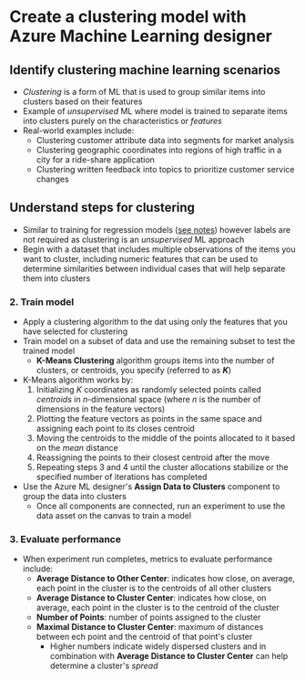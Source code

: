 # Create a clustering model with Azure Machine Learning designer

## Identify clustering machine learning scenarios

- *Clustering* is a form of ML that is used to group similar items into clusters based on their features
- Example of *unsupervised* ML where model is trained to separate items into clusters purely on the characteristics or *features*
- Real-world examples include:
    - Clustering customer attribute data into segments for market analysis
    - Clustering geographic coordinates into regions of high traffic in a city for a ride-share application
    - Clustering written feedback into topics to prioritize customer service changes

## Understand steps for clustering

- Similar to training for regression models ([see notes](./Create_a_regression_model_with_Azure_Machine_Learning_designer.md#understand-steps-for-regression)) however labels are not required as clustering is an *unsupervised* ML approach
- Begin with a dataset that includes multiple observations of the items you want to cluster, including numeric features that can be used to determine similarities between individual cases that will help separate them into clusters

### 2. Train model

- Apply a clustering algorithm to the dat using only the features that you have selected for clustering
- Train model on a subset of data and use the remaining subset to test the trained model
    - **K-Means Clustering** algorithm groups items into the number of clusters, or centroids, you specify (referred to as ***K***)
- K-Means algorithm works by:
    1. Initializing *K* coordinates as randomly selected points called *centroids* in *n*-dimensional space (where *n* is the number of dimensions in the feature vectors)
    2. Plotting the feature vectors as points in the same space and assigning each point to its closes centroid
    3. Moving the centroids to the middle of the points allocated to it based on the *mean* distance
    4. Reassigning the points to their closest centroid after the move
    5. Repeating steps 3 and 4 until the cluster allocations stabilize or the specified number of iterations has completed
- Use the Azure ML designer's **Assign Data to Clusters** component to group the data into clusters
    - Once all components are connected, run an experiment to use the data asset on the canvas to train a model

### 3. Evaluate performance

- When experiment run completes, metrics to evaluate performance include:
    - **Average Distance to Other Center**: indicates how close, on average, each point in the cluster is to the centroids of all other clusters
    - **Average Distance to Cluster Center**: indicates how close, on average, each point in the cluster is to the centroid of the cluster
    - **Number of Points**: number of points assigned to the cluster
    - **Maximal Distance to Cluster Center**: maximum of distances between ech point and the centroid of that point's cluster
        - Higher numbers indicate widely dispersed clusters and in combination with **Average Distance to Cluster Center** can help determine a cluster's *spread*